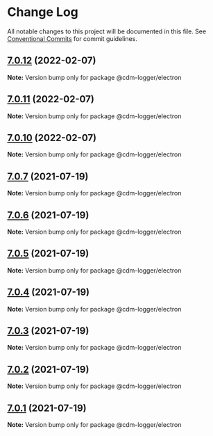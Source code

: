 # Change Log

All notable changes to this project will be documented in this file.
See [Conventional Commits](https://conventionalcommits.org) for commit guidelines.

## [7.0.12](https://github.com/cdmbase/cdm-logger/compare/v7.0.11...v7.0.12) (2022-02-07)

**Note:** Version bump only for package @cdm-logger/electron





## [7.0.11](https://github.com/cdmbase/cdm-logger/compare/v7.0.10...v7.0.11) (2022-02-07)

**Note:** Version bump only for package @cdm-logger/electron





## [7.0.10](https://github.com/cdmbase/cdm-logger/compare/v7.0.9...v7.0.10) (2022-02-07)

**Note:** Version bump only for package @cdm-logger/electron





## [7.0.7](https://github.com/cdmbase/cdm-logger/compare/v7.0.6...v7.0.7) (2021-07-19)

**Note:** Version bump only for package @cdm-logger/electron





## [7.0.6](https://github.com/cdmbase/cdm-logger/compare/v7.0.5...v7.0.6) (2021-07-19)

**Note:** Version bump only for package @cdm-logger/electron





## [7.0.5](https://github.com/cdmbase/cdm-logger/compare/v7.0.4...v7.0.5) (2021-07-19)

**Note:** Version bump only for package @cdm-logger/electron





## [7.0.4](https://github.com/cdmbase/cdm-logger/compare/v7.0.3...v7.0.4) (2021-07-19)

**Note:** Version bump only for package @cdm-logger/electron





## [7.0.3](https://github.com/cdmbase/cdm-logger/compare/v7.0.2...v7.0.3) (2021-07-19)

**Note:** Version bump only for package @cdm-logger/electron





## [7.0.2](https://github.com/cdmbase/cdm-logger/compare/v7.0.1...v7.0.2) (2021-07-19)

**Note:** Version bump only for package @cdm-logger/electron





## [7.0.1](https://github.com/cdmbase/cdm-logger/compare/v6.0.0...v7.0.1) (2021-07-19)

**Note:** Version bump only for package @cdm-logger/electron
